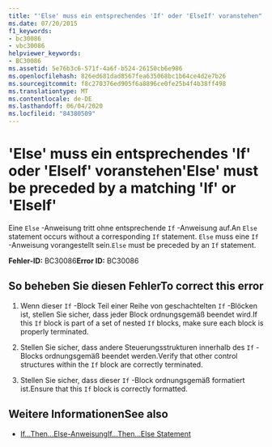 ```yaml
---
title: "'Else' muss ein entsprechendes 'If' oder 'ElseIf' voranstehen"
ms.date: 07/20/2015
f1_keywords:
- bc30086
- vbc30086
helpviewer_keywords:
- BC30086
ms.assetid: 5e76b3c6-571f-4a6f-b524-26150cb6e986
ms.openlocfilehash: 826ed681dad8567fea635068bc1b64ce4d2e7b26
ms.sourcegitcommit: f8c270376ed905f6a8896ce0fe25b4f4b38ff498
ms.translationtype: MT
ms.contentlocale: de-DE
ms.lasthandoff: 06/04/2020
ms.locfileid: "84380509"
---
```

# <a name="else-must-be-preceded-by-a-matching-if-or-elseif"></a><span data-ttu-id="4d8b1-102">'Else' muss ein entsprechendes 'If' oder 'ElseIf' voranstehen</span><span class="sxs-lookup"><span data-stu-id="4d8b1-102">'Else' must be preceded by a matching 'If' or 'ElseIf'</span></span>
<span data-ttu-id="4d8b1-103">Eine `Else` -Anweisung tritt ohne entsprechende `If` -Anweisung auf.</span><span class="sxs-lookup"><span data-stu-id="4d8b1-103">An `Else` statement occurs without a corresponding `If` statement.</span></span> <span data-ttu-id="4d8b1-104">`Else` muss eine `If` -Anweisung vorangestellt sein.</span><span class="sxs-lookup"><span data-stu-id="4d8b1-104">`Else` must be preceded by an `If` statement.</span></span>  
  
 <span data-ttu-id="4d8b1-105">**Fehler-ID:** BC30086</span><span class="sxs-lookup"><span data-stu-id="4d8b1-105">**Error ID:** BC30086</span></span>  
  
## <a name="to-correct-this-error"></a><span data-ttu-id="4d8b1-106">So beheben Sie diesen Fehler</span><span class="sxs-lookup"><span data-stu-id="4d8b1-106">To correct this error</span></span>  
  
1. <span data-ttu-id="4d8b1-107">Wenn dieser `If` -Block Teil einer Reihe von geschachtelten `If` -Blöcken ist, stellen Sie sicher, dass jeder Block ordnungsgemäß beendet wird.</span><span class="sxs-lookup"><span data-stu-id="4d8b1-107">If this `If` block is part of a set of nested `If` blocks, make sure each block is properly terminated.</span></span>  
  
2. <span data-ttu-id="4d8b1-108">Stellen Sie sicher, dass andere Steuerungsstrukturen innerhalb des `If` -Blocks ordnungsgemäß beendet werden.</span><span class="sxs-lookup"><span data-stu-id="4d8b1-108">Verify that other control structures within the `If` block are correctly terminated.</span></span>  
  
3. <span data-ttu-id="4d8b1-109">Stellen Sie sicher, dass dieser `If` -Block ordnungsgemäß formatiert ist.</span><span class="sxs-lookup"><span data-stu-id="4d8b1-109">Ensure that this `If` block is correctly formatted.</span></span>  
  
## <a name="see-also"></a><span data-ttu-id="4d8b1-110">Weitere Informationen</span><span class="sxs-lookup"><span data-stu-id="4d8b1-110">See also</span></span>

- [<span data-ttu-id="4d8b1-111">If...Then...Else-Anweisung</span><span class="sxs-lookup"><span data-stu-id="4d8b1-111">If...Then...Else Statement</span></span>](../language-reference/statements/if-then-else-statement.md)
